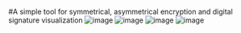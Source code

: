 #A simple tool for symmetrical, asymmetrical encryption and digital signature visualization
![image](https://github.com/DmitryV13/EncryptionVisualizator/assets/133820122/8541e2f4-0ec1-4b35-bafb-ab646746ffcd)
![image](https://github.com/DmitryV13/EncryptionVisualizator/assets/133820122/f92385cd-d27a-4a28-af27-82eacbea678f)
![image](https://github.com/DmitryV13/EncryptionVisualizator/assets/133820122/5aa8caa4-34de-4694-ad8e-ac212d781160)
![image](https://github.com/DmitryV13/EncryptionVisualizator/assets/133820122/087058c2-8863-4b1a-92db-50e268af1ca4)



